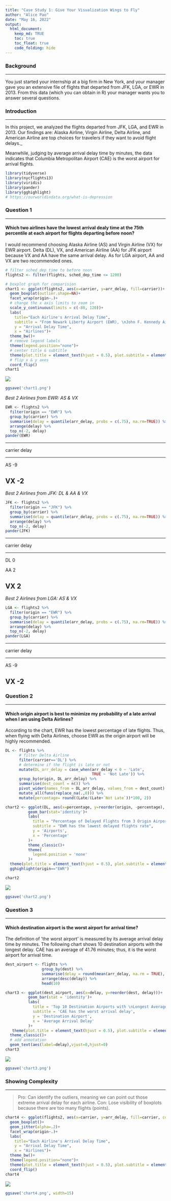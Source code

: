 ```yaml
---
title: "Case Study 1: Give Your Visualization Wings to Fly"
author: "Alice Pao"
date: "May 16, 2022"
output: 
  html_document:
    keep_md: TRUE
    toc: true
    toc_float: true
    code_folding: hide
---
```




### Background
***
You just started your internship at a big firm in New York, and your manager gave you an extensive file of flights that departed from JFK, LGA, or EWR in 2013. From this data (which you can obtain in R) your manager wants you to answer several questions.

### Introduction
***
In this project, we analyzed the flights departed from JFK, LGA, and EWR in 2013. Our findings are: Alaska Airline, Virgin Airline, Delta Airline, and American Airline are top choices for travelers if they want to avoid flight delays._

Meanwhile, judging by average arrival delay time by minutes, the data indicates that Columbia Metropolitan Airport (CAE) is the worst airport for arrival flights.



```r
library(tidyverse)
library(nycflights13)
library(viridis)
library(pander)
library(gghighlight)
# https://ourworldindata.org/what-is-depression
```

### Question 1
***
#### Which two airlines have the lowest arrival dealy time at the 75th percentile at each airport for flights departing before noon?

I would recommend choosing Alaska Airline (AS) and Virgin Airline (VX) for EWR airport. Delta (DL), VX, and American Airline (AA) for JFK airport because VX and AA have the same arrival delay. As for LGA airport, AA and VX are two recommended ones.


```r
# filter sched_dep_time to before noon 
flights2 <- filter(flights, sched_dep_time <= 1200)
```


```r
# boxplot graph for comparision 
chart1 <- ggplot(flights2, aes(x=carrier, y=arr_delay, fill=carrier))+
  geom_boxplot(outlier.shape=NA)+
  facet_wrap(origin~.)+
  # change the x axis limits to zoom in 
  scale_y_continuous(limits = c(-80, 120))+
  labs(
    title="Each Airline's Arrival Delay Time", 
    subtitle = "From Newark Liberty Airport (EWR), \nJohn F. Kennedy Airport, and LaGuardia Airport",
    y = "Arrival Delay Time", 
    x = "Airlines")+
  theme_bw()+
  # remove legend labels
  theme(legend.position="none")+
  # center title & subtitle
  theme(plot.title = element_text(hjust = 0.5), plot.subtitle = element_text(hjust = 0.5))+
  # flip x & y axes 
  coord_flip()
chart1
```

![](Case-Study-1_files/figure-html/unnamed-chunk-3-1.png)<!-- -->

```r
ggsave('chart1.png')
```
*Best 2 Airlines from EWR: AS & VX*


```r
EWR <- flights2 %>% 
  filter(origin == "EWR") %>%
  group_by(carrier) %>% 
  summarise(delay = quantile(arr_delay, probs = c(.75), na.rm=TRUE)) %>%
  arrange(delay) %>%
  top_n(-2, delay)
pander(EWR)
```


-----------------
 carrier   delay 
--------- -------
   AS       -9   

   VX       -2   
-----------------


*Best 2 Airlines from JFK: DL & AA & VX*


```r
JFK <- flights2 %>% 
  filter(origin == "JFK") %>%
  group_by(carrier) %>% 
  summarise(delay = quantile(arr_delay, probs = c(.75), na.rm=TRUE)) %>%
  arrange(delay) %>%
  top_n(-2, delay)
pander(JFK)
```


-----------------
 carrier   delay 
--------- -------
   DL        0   

   AA        2   

   VX        2   
-----------------

*Best 2 Airlines from LGA: AS & VX*


```r
LGA <- flights2 %>% 
  filter(origin == "EWR") %>%
  group_by(carrier) %>% 
  summarise(delay = quantile(arr_delay, probs = c(.75), na.rm=TRUE)) %>%
  arrange(delay) %>%
  top_n(-2, delay)
pander(LGA)
```


-----------------
 carrier   delay 
--------- -------
   AS       -9   

   VX       -2   
-----------------



### Question 2
***
#### Which origin airport is best to minimize my probability of a late arrival when I am using Delta Airlines?

According to the chart, EWR has the lowest percentage of late flights. Thus, when flying with Delta Airlines, choose EWR as the origin airport will be highly recommended.


```r
DL <- flights %>% 
      # filter Delta Airline
      filter(carrier=='DL') %>%
      # determine if the flight is late or not
      mutate(DL_arr_delay = case_when(arr_delay < 0 ~ 'Late', 
                                      TRUE ~ 'Not Late')) %>% 
      group_by(origin, DL_arr_delay) %>% 
      summarise(dest_count = n()) %>% 
      pivot_wider(names_from = DL_arr_delay, values_from = dest_count) %>% 
      mutate_all(funs(replace_na(.,0))) %>% 
      mutate(percentage= round((Late/(Late+`Not Late`))*100, 2))
```


```r
chart2 <- ggplot(DL, aes(x=percentage, y=reorder(origin, -percentage), color=origin, fill=origin))+
          geom_bar(stat='identity')+
          labs(
            title = "Percentage of Delayed Flights from 3 Origin Airports", 
            subtitle = "EWR has the lowest delayed flights rate", 
            y = 'Airports', 
            x = 'Percentage'
          )+
          theme_classic()+
          theme(
            legend.position = 'none'
          )+
  theme(plot.title = element_text(hjust = 0.5), plot.subtitle = element_text(hjust = 0.5))+
  gghighlight(origin=="EWR")

chart2
```

![](Case-Study-1_files/figure-html/unnamed-chunk-8-1.png)<!-- -->

```r
ggsave('chart2.png')
```


### Question 3
***
#### Which destination airport is the worst airport for arrival time?

The definition of 'the worst airport' is measured by its average arrival delay time by minutes. The following chart shows 10 destination airports with the longest delay. CAE has an average of 41.76 minutes; thus, it is the worst airport for arrival time.


```r
dest_airport <- flights %>% 
                group_by(dest) %>% 
                summarise(delay = round(mean(arr_delay, na.rm = TRUE), 2)) %>% 
                arrange(desc(delay)) %>% 
                head(10)
```


```r
chart3 <- ggplot(dest_airport, aes(x=delay, y=reorder(dest, delay)))+
          geom_bar(stat = 'identity')+
          labs(
            title = 'Top 10 Destination Airports with \nLongest Average Arrival Delay Time',
            subtitle = 'CAE has the worst arrival delay',
            y = 'Destination Airport',
            x = 'Average Arrival Delay'
          )+
   theme(plot.title = element_text(hjust = 0.5), plot.subtitle = element_text(hjust = 0.5))+
  theme_classic()+
  # add annotation 
  geom_text(aes(label=delay),vjust=0,hjust=0)
chart3
```

![](Case-Study-1_files/figure-html/unnamed-chunk-10-1.png)<!-- -->

```r
ggsave('chart3.png')
```


### Showing Complexity
***

> Pro: Can identify the outliers, meaning we can point out those extreme arrival delay for each airline.
> Con: Lose visibility of boxplots because there are too many flights (points).


```r
chart4 <- ggplot(flights2, aes(x=carrier, y=arr_delay, fill=carrier, color=carrier))+
  geom_boxplot()+
  geom_jitter(alpha=.2)+
  facet_wrap(origin~.)+
  labs(
    title="Each Airline's Arrival Delay Time", 
    y = "Arrival Delay Time", 
    x = "Airlines")+
  theme_bw()+
  theme(legend.position="none")+
  theme(plot.title = element_text(hjust = 0.5), plot.subtitle = element_text(hjust = 0.5))+
  coord_flip()
chart4
```

![](Case-Study-1_files/figure-html/unnamed-chunk-11-1.png)<!-- -->

```r
ggsave('chart4.png', width=15)
```


